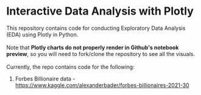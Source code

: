 # Interactive Data Analysis with Plotly
This repository contains code for conducting Exploratory Data Analysis (EDA) using Plotly in Python. 
<br><br>
Note that **Plotly charts do not properly render in Github's notebook preview**, so you will need to fork/clone the repository to see all the visuals.
<br><br>
Currently, the repo contains code for the following:
  1. Forbes Billionaire data - https://www.kaggle.com/alexanderbader/forbes-billionaires-2021-30

